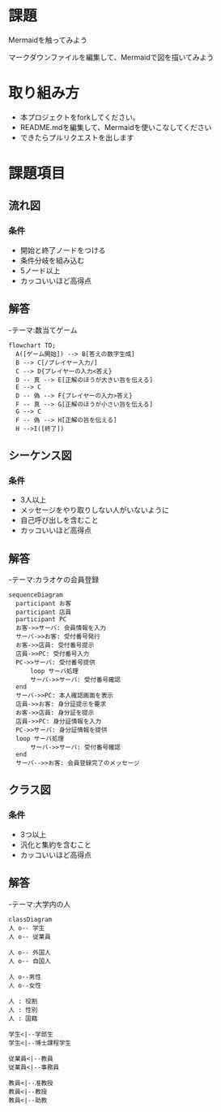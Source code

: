 # 課題
Mermaidを触ってみよう

マークダウンファイルを編集して、Mermaidで図を描いてみよう

# 取り組み方
* 本プロジェクトをforkしてください。
* README.mdを編集して、Mermaidを使いこなしてください
* できたらプルリクエストを出します

# 課題項目
## 流れ図
### 条件
- 開始と終了ノードをつける
- 条件分岐を組み込む
- 5ノード以上
- カッコいいほど高得点

## 解答
-テーマ:数当てゲーム
```mermaid
flowchart TD;
  A([ゲーム開始]) --> B[答えの数字生成]
  B --> C[/プレイヤー入力/]
  C --> D{プレイヤーの入力<答え} 
  D -- 真 --> E[正解のほうが大きい旨を伝える]
  E --> C
  D -- 偽 --> F{プレイヤーの入力>答え} 
  F -- 真 --> G[正解のほうが小さい旨を伝える]
  G --> C
  F -- 偽 --> H[正解の旨を伝える]
  H -->I([終了])
```

## シーケンス図
### 条件
- 3人以上
- メッセージをやり取りしない人がいないように
- 自己呼び出しを含むこと
- カッコいいほど高得点

## 解答
-テーマ:カラオケの会員登録

```mermaid
sequenceDiagram
  participant お客
  participant 店員
  participant PC
  お客->>サーバ: 会員情報を入力
  サーバ->>お客: 受付番号発行
  お客->>店員: 受付番号提示
  店員->>PC: 受付番号入力
  PC->>サーバ: 受付番号提供
      loop サーバ処理
      サーバ->>サーバ: 受付番号確認
  end
  サーバ->>PC: 本人確認画面を表示
  店員->>お客: 身分証提示を要求
  お客->>店員: 身分証を提示
  店員->>PC: 身分証情報を入力
  PC->>サーバ: 身分証情報を提供
  loop サーバ処理
      サーバ->>サーバ: 受付番号確認
  end
  サーバ-->>お客: 会員登録完了のメッセージ
```

## クラス図

### 条件
- 3つ以上
- 汎化と集約を含むこと
- カッコいいほど高得点

## 解答
-テーマ:大学内の人 

```mermaid
classDiagram
人 o-- 学生
人 o-- 従業員

人 o-- 外国人
人 o-- 自国人

人 o--男性
人 o--女性

人 : 役割
人 : 性別
人 : 国籍

学生<|--学部生
学生<|--博士課程学生

従業員<|--教員
従業員<|--事務員

教員<|--准教授
教員<|--教授
教員<|--助教
```
